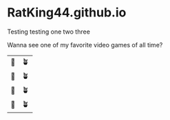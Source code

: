# RatKing44.github.io

Testing testing one two three

Wanna see one of my favorite video games of all time?

| | |
| ----------- | ----------- |
| 🌻 | 🪴 |.| .| . | 🧟 |
| 🌻 | 🪴 | | | | 🧟|
| 🌻 | 🪴 | | | 🧟 | |
| 🌻 | 🪴 | | | | 🧟|
